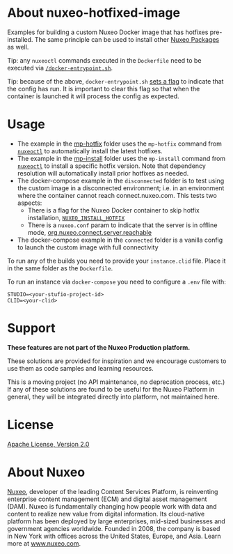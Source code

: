 # About nuxeo-hotfixed-image

Examples for building a custom Nuxeo Docker image that has hotfixes pre-installed. The same principle can be used to install other [Nuxeo Packages](https://marketplace.nuxeo.com/) as well.

Tip: any `nuxeoctl` commands executed in the `Dockerfile` need to be executed via [`/docker-entrypoint.sh`](https://github.com/nuxeo/docker-nuxeo/blob/321756e6c8d808b1fc225cfdc9287e2bde8ec319/10.10/docker-entrypoint.sh).

Tip: because of the above, `docker-entrypoint.sh` [sets a flag](https://github.com/nuxeo/docker-nuxeo/blob/321756e6c8d808b1fc225cfdc9287e2bde8ec319/10.10/docker-entrypoint.sh#L42) to indicate that the config has run. It is important to clear this flag so that when the container is launched it will process the config as expected.

# Usage

* The example in the [mp-hotfix](mp-hotfix) folder uses the `mp-hotfix` command from [`nuxeoctl`](https://doc.nuxeo.com/n/is7) to automatically install the latest hotfixes.
* The example in the [mp-install](mp-install) folder uses the `mp-install` command from [`nuxeoctl`](https://doc.nuxeo.com/n/is7) to install a specific hotfix version. Note that dependency resolution will automatically install prior hotfixes as needed.
* The docker-compose example in the `disconnected` folder is to test using the custom image in a disconnected environment; i.e. in an environment where the container cannot reach connect.nuxeo.com. This tests two aspects:
  * There is a flag for the Nuxeo Docker container to skip hotfix installation, [`NUXEO_INSTALL_HOTFIX`](https://hub.docker.com/_/nuxeo)
  * There is a `nuxeo.conf` param to indicate that the server is in offline mode, [org.nuxeo.connect.server.reachable](https://doc.nuxeo.com/nxdoc/configuration-parameters-index-nuxeoconf/#orgnuxeoconnectserverreachable)
* The docker-compose example in the `connected` folder is a vanilla config to launch the custom image with full connectivity

To run any of the builds you need to provide your `instance.clid` file. Place it in the same folder as the `Dockerfile`.

To run an instance via `docker-compose` you need to configure a `.env` file with:

```
STUDIO=<your-stufio-project-id>
CLID=<your-clid>
```

# Support

**These features are not part of the Nuxeo Production platform.**

These solutions are provided for inspiration and we encourage customers to use them as code samples and learning resources.

This is a moving project (no API maintenance, no deprecation process, etc.) If any of these solutions are found to be useful for the Nuxeo Platform in general, they will be integrated directly into platform, not maintained here.

# License

[Apache License, Version 2.0](http://www.apache.org/licenses/LICENSE-2.0)

# About Nuxeo

[Nuxeo](www.nuxeo.com), developer of the leading Content Services Platform, is reinventing enterprise content management (ECM) and digital asset management (DAM). Nuxeo is fundamentally changing how people work with data and content to realize new value from digital information. Its cloud-native platform has been deployed by large enterprises, mid-sized businesses and government agencies worldwide. Founded in 2008, the company is based in New York with offices across the United States, Europe, and Asia. Learn more at www.nuxeo.com.